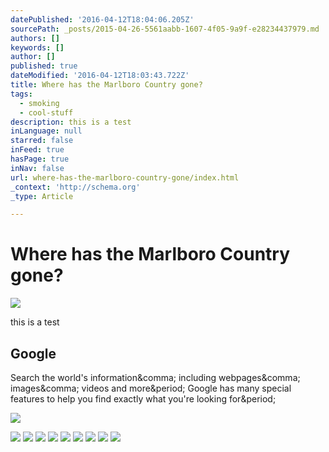 ```yaml
---
datePublished: '2016-04-12T18:04:06.205Z'
sourcePath: _posts/2015-04-26-5561aabb-1607-4f05-9a9f-e28234437979.md
authors: []
keywords: []
author: []
published: true
dateModified: '2016-04-12T18:03:43.722Z'
title: Where has the Marlboro Country gone?
tags:
  - smoking
  - cool-stuff
description: this is a test
inLanguage: null
starred: false
inFeed: true
hasPage: true
inNav: false
url: where-has-the-marlboro-country-gone/index.html
_context: 'http://schema.org'
_type: Article

---
```

# Where has the Marlboro Country gone?
![](http://the-grid-user-content.s3-us-west-2.amazonaws.com/95e496b8-0211-4ced-8511-ba52ba2fb284.jpg)

this is a test

<article style=""><h1>Google</h1><p>Search the world's information&amp;comma; including webpages&amp;comma; images&amp;comma; videos and more&amp;period; Google has many special features to help you find exactly what you're looking for&amp;period;</p><img src="http://www.google.com/images/branding/googlelogo/1x/googlelogo_white_background_color_272x92dp.png" /></article>

![](https://the-grid-user-content.s3-us-west-2.amazonaws.com/7edfe6c4-b41a-45c2-a65e-d084b2d71bcd.png)
![](https://the-grid-user-content.s3-us-west-2.amazonaws.com/4578a869-a0a0-4672-b8d7-1e28c7093764.png)
![](https://the-grid-user-content.s3-us-west-2.amazonaws.com/68b79231-bddf-4ed8-a8a4-70a694200384.png)
![](https://the-grid-user-content.s3-us-west-2.amazonaws.com/ce2fb5ee-aaa1-4bf0-89c3-f3519ff1dae8.png)
![](https://the-grid-user-content.s3-us-west-2.amazonaws.com/4d81c7ac-a4aa-485d-837d-cddbed89bd60.png)
![](https://the-grid-user-content.s3-us-west-2.amazonaws.com/7bf178b0-bf8a-4efa-97dd-50c8dcb7bbfb.png)
![](https://the-grid-user-content.s3-us-west-2.amazonaws.com/f1a67a38-ee3e-46c5-b273-8d71b2e78f18.png)
![](https://the-grid-user-content.s3-us-west-2.amazonaws.com/437efd1f-2208-41a1-97fc-37ee0bb538a1.png)
![](https://the-grid-user-content.s3-us-west-2.amazonaws.com/10605047-dbb5-4a8a-8b46-6234908fecbe.png)